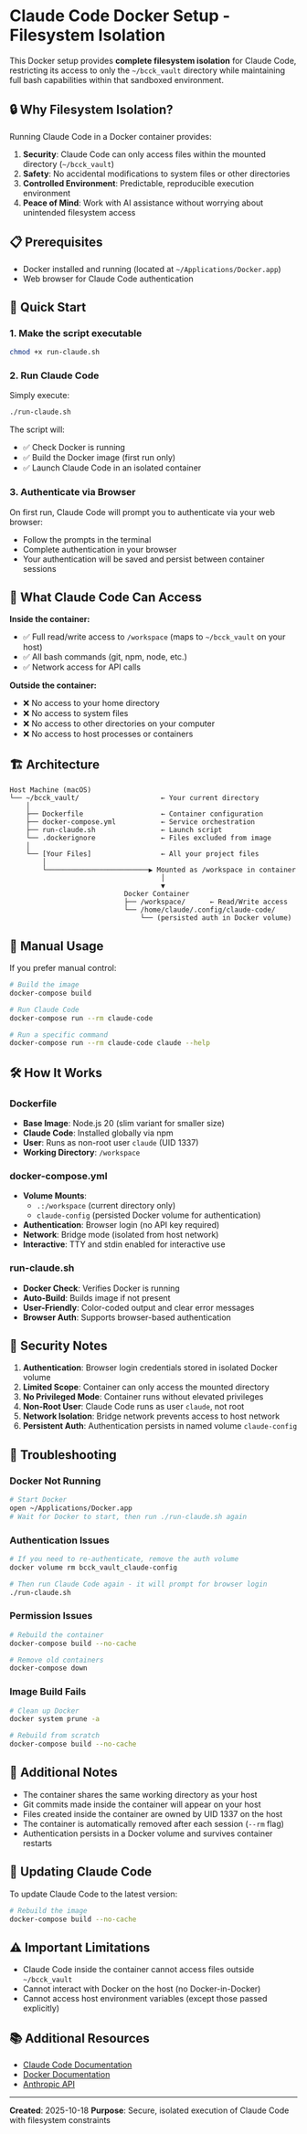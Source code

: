 # Claude Code Docker Setup - Filesystem Isolation

This Docker setup provides **complete filesystem isolation** for Claude Code, restricting its access to only the `~/bcck_vault` directory while maintaining full bash capabilities within that sandboxed environment.

## 🔒 Why Filesystem Isolation?

Running Claude Code in a Docker container provides:

1. **Security**: Claude Code can only access files within the mounted directory (`~/bcck_vault`)
2. **Safety**: No accidental modifications to system files or other directories
3. **Controlled Environment**: Predictable, reproducible execution environment
4. **Peace of Mind**: Work with AI assistance without worrying about unintended filesystem access

## 📋 Prerequisites

- Docker installed and running (located at `~/Applications/Docker.app`)
- Web browser for Claude Code authentication

## 🚀 Quick Start

### 1. Make the script executable

```bash
chmod +x run-claude.sh
```

### 2. Run Claude Code

Simply execute:

```bash
./run-claude.sh
```

The script will:
- ✅ Check Docker is running
- ✅ Build the Docker image (first run only)
- ✅ Launch Claude Code in an isolated container

### 3. Authenticate via Browser

On first run, Claude Code will prompt you to authenticate via your web browser:
- Follow the prompts in the terminal
- Complete authentication in your browser
- Your authentication will be saved and persist between container sessions

## 📁 What Claude Code Can Access

**Inside the container:**
- ✅ Full read/write access to `/workspace` (maps to `~/bcck_vault` on your host)
- ✅ All bash commands (git, npm, node, etc.)
- ✅ Network access for API calls

**Outside the container:**
- ❌ No access to your home directory
- ❌ No access to system files
- ❌ No access to other directories on your computer
- ❌ No access to host processes or containers

## 🏗️ Architecture

```
Host Machine (macOS)
└── ~/bcck_vault/                    ← Your current directory
    │
    ├── Dockerfile                   ← Container configuration
    ├── docker-compose.yml           ← Service orchestration
    ├── run-claude.sh                ← Launch script
    └── .dockerignore                ← Files excluded from image
    │
    └── [Your Files]                 ← All your project files
        │
        └─────────────────────────▶ Mounted as /workspace in container
                                     │
                                     ▼
                            Docker Container
                            ├── /workspace/      ← Read/Write access
                            └── /home/claude/.config/claude-code/
                                └── (persisted auth in Docker volume)
```

## 🔧 Manual Usage

If you prefer manual control:

```bash
# Build the image
docker-compose build

# Run Claude Code
docker-compose run --rm claude-code

# Run a specific command
docker-compose run --rm claude-code claude --help
```

## 🛠️ How It Works

### Dockerfile
- **Base Image**: Node.js 20 (slim variant for smaller size)
- **Claude Code**: Installed globally via npm
- **User**: Runs as non-root user `claude` (UID 1337)
- **Working Directory**: `/workspace`

### docker-compose.yml
- **Volume Mounts**:
  - `.:/workspace` (current directory only)
  - `claude-config` (persisted Docker volume for authentication)
- **Authentication**: Browser login (no API key required)
- **Network**: Bridge mode (isolated from host network)
- **Interactive**: TTY and stdin enabled for interactive use

### run-claude.sh
- **Docker Check**: Verifies Docker is running
- **Auto-Build**: Builds image if not present
- **User-Friendly**: Color-coded output and clear error messages
- **Browser Auth**: Supports browser-based authentication

## 🔐 Security Notes

1. **Authentication**: Browser login credentials stored in isolated Docker volume
2. **Limited Scope**: Container can only access the mounted directory
3. **No Privileged Mode**: Container runs without elevated privileges
4. **Non-Root User**: Claude Code runs as user `claude`, not root
5. **Network Isolation**: Bridge network prevents access to host network
6. **Persistent Auth**: Authentication persists in named volume `claude-config`

## 🐛 Troubleshooting

### Docker Not Running
```bash
# Start Docker
open ~/Applications/Docker.app
# Wait for Docker to start, then run ./run-claude.sh again
```

### Authentication Issues
```bash
# If you need to re-authenticate, remove the auth volume
docker volume rm bcck_vault_claude-config

# Then run Claude Code again - it will prompt for browser login
./run-claude.sh
```

### Permission Issues
```bash
# Rebuild the container
docker-compose build --no-cache

# Remove old containers
docker-compose down
```

### Image Build Fails
```bash
# Clean up Docker
docker system prune -a

# Rebuild from scratch
docker-compose build --no-cache
```

## 📝 Additional Notes

- The container shares the same working directory as your host
- Git commits made inside the container will appear on your host
- Files created inside the container are owned by UID 1337 on the host
- The container is automatically removed after each session (`--rm` flag)
- Authentication persists in a Docker volume and survives container restarts

## 🔄 Updating Claude Code

To update Claude Code to the latest version:

```bash
# Rebuild the image
docker-compose build --no-cache
```

## ⚠️ Important Limitations

- Claude Code inside the container cannot access files outside `~/bcck_vault`
- Cannot interact with Docker on the host (no Docker-in-Docker)
- Cannot access host environment variables (except those passed explicitly)

## 📚 Additional Resources

- [Claude Code Documentation](https://docs.claude.com/claude-code)
- [Docker Documentation](https://docs.docker.com/)
- [Anthropic API](https://console.anthropic.com/)

---

**Created**: 2025-10-18
**Purpose**: Secure, isolated execution of Claude Code with filesystem constraints
